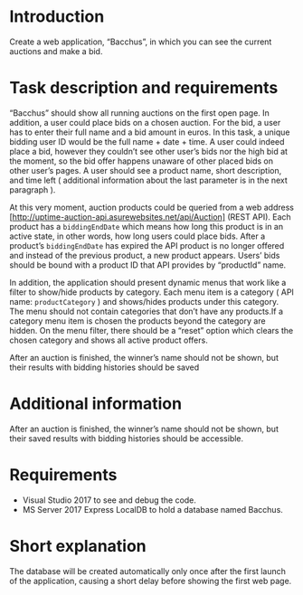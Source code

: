 # Introduction

Create a web application, “Bacchus”, in which you can see the current auctions and make a bid.


# Task description and requirements

“Bacchus” should show all running auctions on the first open page. In addition, a user could place bids on a chosen auction. For the bid, a user has to enter their full name and a bid amount in euros. In this task, a unique bidding user ID would be the full name + date + time. A user could indeed place a bid, however they couldn’t see other user’s bids nor the high bid at the moment, so the bid offer happens unaware of other placed bids on other user’s pages. A user should see a product name, short description, and time left ( additional information about the last parameter is in the next paragraph ).

At this very moment, auction products could be queried from a web address [http://uptime-auction-api.asurewebsites.net/api/Auction] (REST API). Each product has a `biddingEndDate` which means how long this product is in an active state, in other words, how long users could place bids. After a product’s `biddingEndDate` has expired the API product is no longer offered and instead of the previous product, a new product appears. Users’ bids should be bound with a product ID that API provides by “productId” name.

In addition, the application should present dynamic menus that work like a filter to show/hide products by category. Each menu item is a category ( API name: `productCategory` ) and shows/hides products under this category. The menu should not contain categories that don’t have any products.If a category menu item is chosen the products beyond the category are hidden. On the menu filter, there should be a “reset” option which clears the chosen category and shows all active product offers.

After an auction is finished, the winner’s name should not be shown, but their results with bidding histories should be saved


# Additional information

After an auction is finished, the winner’s name should not be shown, but their saved results with bidding histories should be accessible.


# Requirements

- Visual Studio 2017 to see and debug the code.
- MS Server 2017 Express LocalDB to hold a database named Bacchus.


# Short explanation

The database will be created automatically only once after the first launch of the application, causing a short delay before showing the first web page.

